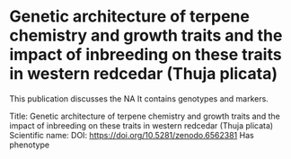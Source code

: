 # Genetic architecture of terpene chemistry and growth traits and the impact of inbreeding on these traits in western redcedar (Thuja plicata)

This publication discusses the NA
It contains  genotypes and  markers.

Title: Genetic architecture of terpene chemistry and growth traits and the impact of inbreeding on these traits in western redcedar (Thuja plicata)
Scientific name: 
DOI: https://doi.org/10.5281/zenodo.6562381
Has phenotype 

